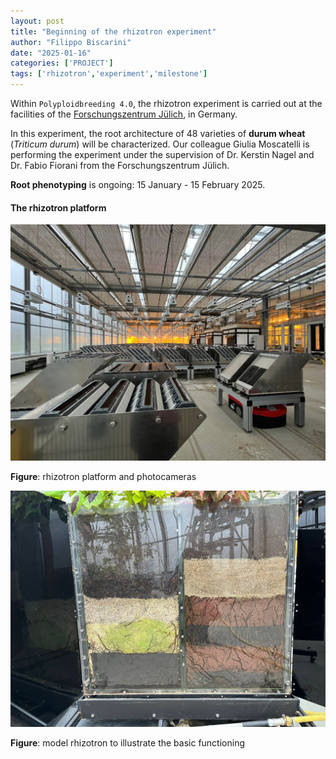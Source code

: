 ```yaml
---
layout: post
title: "Beginning of the rhizotron experiment"
author: "Filippo Biscarini"
date: "2025-01-16"
categories: ['PROJECT']
tags: ['rhizotron','experiment','milestone']
---
```


Within `Polyploidbreeding 4.0`, the rhizotron experiment is carried out at the facilities 
of the [Forschungszentrum Jülich](https://www.fz-juelich.de/de), in Germany. 

In this experiment, the root architecture of 48 varieties of **durum wheat** (*Triticum durum*) will be characterized.
Our colleague Giulia Moscatelli is performing the experiment under the supervision of 
Dr. Kerstin Nagel and Dr. Fabio Fiorani from the Forschungszentrum Jülich.

**Root phenotyping** is ongoing: 15 January - 15 February 2025.

#### The rhizotron platform

<a href="/assets/img/posts/rhizotron_0.jpeg"><img src="/assets/img/posts/rhizotron_0.jpeg" alt="rhizotron"></a>
<div class="caption"><b>Figure</b>: rhizotron platform and photocameras</div>

<a href="/assets/img/posts/rhizotron_1.jpeg"><img src="/assets/img/posts/rhizotron_1.jpeg" alt="mock rhizotron"></a>
<div class="caption"><b>Figure</b>: model rhizotron to illustrate the basic functioning</div>





